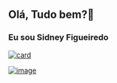## Olá, Tudo bem?👋
### Eu sou Sidney Figueiredo

[![card](https://github-readme-stats.vercel.app/api?username=sidneyFdev&theme=dracula&show_icons=true)](https://github.com/anuraghazra/github-readme-stats)

[![image](https://img.shields.io/badge/LinkedIn-0077B5?style=for-the-badge&logo=linkedin&logoColor=white)](www.linkedin.com/in/sidney-figueiredo-307b55171)
<!--
**sidneyFdev/sidneyFdev** is a ✨ _special_ ✨ repository because its `README.md` (this file) appears on your GitHub profile.

Here are some ideas to get you started:

- 🔭 I’m currently working on ...
- 🌱 I’m currently learning ...
- 👯 I’m looking to collaborate on ...
- 🤔 I’m looking for help with ...
- 💬 Ask me about ...
- 📫 How to reach me: ...
- 😄 Pronouns: ...
- ⚡ Fun fact: ...
-->
